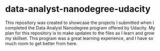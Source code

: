 # data-analyst-nanodegree-udacity

This repository was created to showcase the projects I submitted when I completed the Data Analyst Nanodegree program offered by Udacity.  My plan for this repository is to make updates to the files as I learn and grow my skillset.  This program was a great learning experience, and I have so much room to get better from here.
